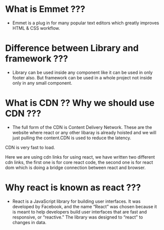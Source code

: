 # What is Emmet ???
* Emmet is a plug in for many popular text editors which greatly improves HTML & CSS workflow.

# Difference between Library and framework ???
* Library can be used inside any component like it can be used in only footer also. But framework can be used in a whole project not inside only in any small component.

# What is CDN ?? Why we should use CDN ???
* The full form of the CDN is Content Delivery Network. These are the website where react or any other libaray is already hoisted and we will just pulling the content.CDN is used to reduce the latency.

CDN is very fast to load.

Here we are using cdn links for using react, we have written two different cdn links, the first one is for core react code, the second one is for react dom which is doing a bridge connection between react and browser.

# Why react is known as react ???
* React is a JavaScript library for building user interfaces. It was developed by Facebook, and the name “React” was chosen because it is meant to help developers build user interfaces that are fast and responsive, or “reactive.” The library was designed to “react” to changes in data.